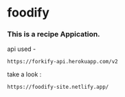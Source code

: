# foodify
### This is a recipe Appication.

api used - 
```
https://forkify-api.herokuapp.com/v2
```
take a look :
```
https://foodify-site.netlify.app/
```
